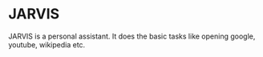# JARVIS
 JARVIS is a personal assistant. 
 It does the basic tasks like opening google, youtube, wikipedia etc. 
